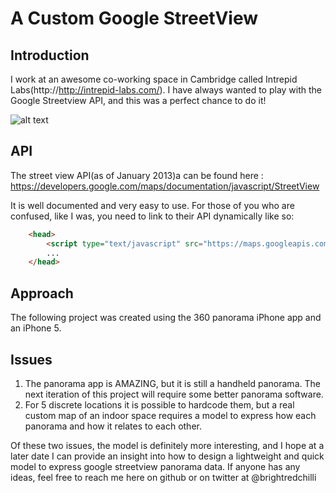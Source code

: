 # A Custom Google StreetView

## Introduction

I work at an awesome co-working space in Cambridge called Intrepid Labs(http://http://intrepid-labs.com/). I have always wanted to play with the Google Streetview API, and this was a perfect chance to do it!

![alt text](http://brightredchilli.github.com/labs-streetview/gh-pages-resources/preview.png "Logo Title Text 1")


## API
The street view API(as of January 2013)a can be found here : https://developers.google.com/maps/documentation/javascript/StreetView

It is well documented and very easy to use. For those of you who are confused, like I was, you need to link to their API dynamically like so:

```html
    <head>
        <script type="text/javascript" src="https://maps.googleapis.com/maps/api/js?sensor=false"></script>    
        ... 
    </head>
```

## Approach

The following project was created using the 360 panorama iPhone app and an iPhone 5.

## Issues

1. The panorama app is AMAZING, but it is still a handheld panorama. The next iteration of this project will require some better panorama software.
2. For 5 discrete locations it is possible to hardcode them, but a real custom map of an indoor space requires a model to express how each panorama and how it relates to each other.

Of these two issues, the model is definitely more interesting, and I hope at a later date I can provide an insight into how to design a lightweight and quick model to express google streetview panorama data. If anyone has any ideas, feel free to reach me here on github or on twitter at @brightredchilli



